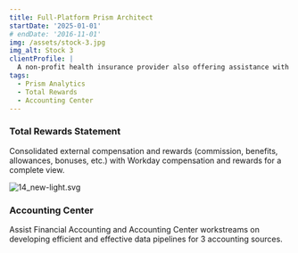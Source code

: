 ```yaml
---
title: Full-Platform Prism Architect
startDate: '2025-01-01'
# endDate: '2016-11-01'
img: /assets/stock-3.jpg
img_alt: Stock 3
clientProfile: |
  A non-profit health insurance provider also offering assistance with housing, job training, and other programs
tags:
  - Prism Analytics
  - Total Rewards
  - Accounting Center
---
```


### Total Rewards Statement
Consolidated external compensation and rewards (commission, benefits, allowances, bonuses, etc.) with Workday compensation and rewards for a complete view.

![14_new-light.svg](/assets/14_new-light.svg)

### Accounting Center
Assist Financial Accounting and Accounting Center workstreams on developing efficient and effective data pipelines for 3 accounting sources.